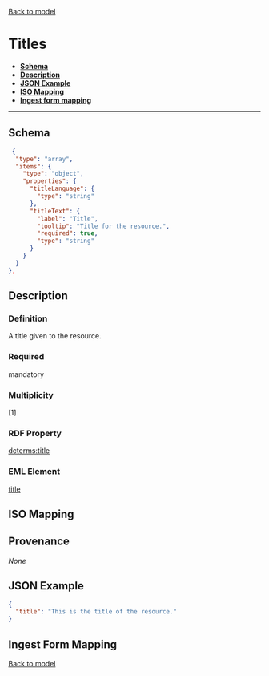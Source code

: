 [Back to model](_base.md)

# Titles

- **[Schema](#schema)**
- **[Description](#description)**
- **[JSON Example](#json-example)**
- **[ISO Mapping](#iso-mapping)**
- **[Ingest form mapping](#ingest-form-mapping)**

---

## Schema
```json
 {
  "type": "array",
  "items": {
    "type": "object",
    "properties": {
      "titleLanguage": {
        "type": "string"
      },
      "titleText": {
        "label": "Title",
        "tooltip": "Title for the resource.",
        "required": true,
        "type": "string"
      }
    }
  }
},
```

## Description
### Definition
A title given to the resource. 
### Required
mandatory

### Multiplicity
[1]

### RDF Property
[dcterms:title](https://www.w3.org/TR/vocab-dcat-3/#Property:resource_relation)

### EML Element
[title](https://eml.ecoinformatics.org/schema/eml-resource_xsd.html#ResourceGroup_title)

## ISO Mapping

## Provenance
_None_

## JSON Example
```json
{
  "title": "This is the title of the resource."
}
```

## Ingest Form Mapping


[Back to model](_base.md)
